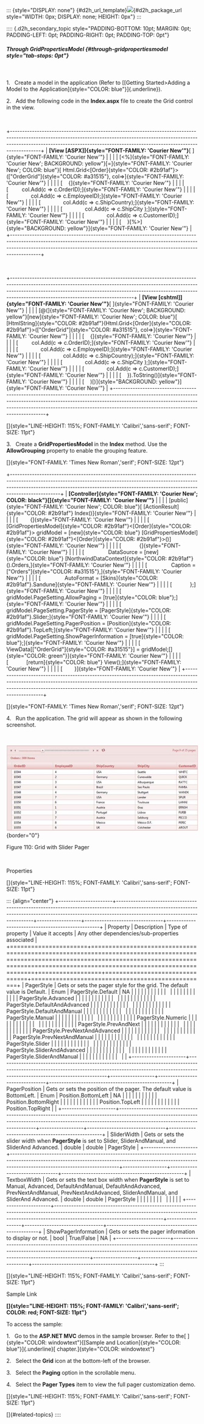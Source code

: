 ::: {style="DISPLAY: none"}
[](ms-xhelp:///?Id=d2h_url_template){#d2h_url_template}![](!package_url!){#d2h_package_url style="WIDTH: 0px; DISPLAY: none; HEIGHT: 0px"}
:::

:::: {.d2h_secondary_topic style="PADDING-BOTTOM: 10pt; MARGIN: 0pt; PADDING-LEFT: 0pt; PADDING-RIGHT: 0pt; PADDING-TOP: 0pt"}
##### Through GridPropertiesModel {#through-gridpropertiesmodel style="tab-stops: 0pt"}

 

1.   Create a model in the application (Refer to [[Getting Started\>Adding a Model to the Application]{style="COLOR: blue"}]{.underline}).

2.   Add the following code in the **Index.aspx** file to create the Grid control in the view.

 

+------------------------------------------------------------------------------------------------------------------------------------------------------------------------------------------------------------------------------------------------------+
| **[View \[ASPX\]]{style="FONT-FAMILY: 'Courier New'"}**[ ]{style="FONT-FAMILY: 'Courier New'"}                                                                                                                                                       |
|                                                                                                                                                                                                                                                      |
| [\<%]{style="FONT-FAMILY: 'Courier New'; BACKGROUND: yellow"}[=]{style="FONT-FAMILY: 'Courier New'; COLOR: blue"}[ Html.Grid\<[Order]{style="COLOR: #2b91af"}\>([\"OrderGrid\"]{style="COLOR: #a31515"}, col=\>]{style="FONT-FAMILY: 'Courier New'"} |
|                                                                                                                                                                                                                                                      |
| [    {]{style="FONT-FAMILY: 'Courier New'"}                                                                                                                                                                                                          |
|                                                                                                                                                                                                                                                      |
| [         col.Add(c =\> c.OrderID);]{style="FONT-FAMILY: 'Courier New'"}                                                                                                                                                                             |
|                                                                                                                                                                                                                                                      |
| [               col.Add(c =\> c.EmployeeID);]{style="FONT-FAMILY: 'Courier New'"}                                                                                                                                                                    |
|                                                                                                                                                                                                                                                      |
| [               col.Add(c =\> c.ShipCountry);]{style="FONT-FAMILY: 'Courier New'"}                                                                                                                                                                   |
|                                                                                                                                                                                                                                                      |
| [               col.Add(c =\> c.ShipCity );]{style="FONT-FAMILY: 'Courier New'"}                                                                                                                                                                     |
|                                                                                                                                                                                                                                                      |
| [               col.Add(c =\> c.CustomerID);]{style="FONT-FAMILY: 'Courier New'"}                                                                                                                                                                    |
|                                                                                                                                                                                                                                                      |
| [    }[%\>]{style="BACKGROUND: yellow"}]{style="FONT-FAMILY: 'Courier New'"}                                                                                                                                                                         |
+------------------------------------------------------------------------------------------------------------------------------------------------------------------------------------------------------------------------------------------------------+

 

+--------------------------------------------------------------------------------------------------------------------------------------------------------------------------------------------------------------------------------------------------------------------------------------------+
| **[View \[cshtml\]]{style="FONT-FAMILY: 'Courier New'"}**[ ]{style="FONT-FAMILY: 'Courier New'"}                                                                                                                                                                                           |
|                                                                                                                                                                                                                                                                                            |
| [@(]{style="FONT-FAMILY: 'Courier New'; BACKGROUND: yellow"}[new]{style="FONT-FAMILY: 'Courier New'; COLOR: blue"}[ [HtmlString]{style="COLOR: #2b91af"}(Html.Grid\<[Order]{style="COLOR: #2b91af"}\>([\"OrderGrid\"]{style="COLOR: #a31515"}, col=\>]{style="FONT-FAMILY: 'Courier New'"} |
|                                                                                                                                                                                                                                                                                            |
| [    {]{style="FONT-FAMILY: 'Courier New'"}                                                                                                                                                                                                                                                |
|                                                                                                                                                                                                                                                                                            |
| [         col.Add(c =\> c.OrderID);]{style="FONT-FAMILY: 'Courier New'"}                                                                                                                                                                                                                   |
|                                                                                                                                                                                                                                                                                            |
| [               col.Add(c =\> c.EmployeeID);]{style="FONT-FAMILY: 'Courier New'"}                                                                                                                                                                                                          |
|                                                                                                                                                                                                                                                                                            |
| [               col.Add(c =\> c.ShipCountry);]{style="FONT-FAMILY: 'Courier New'"}                                                                                                                                                                                                         |
|                                                                                                                                                                                                                                                                                            |
| [               col.Add(c =\> c.ShipCity );]{style="FONT-FAMILY: 'Courier New'"}                                                                                                                                                                                                           |
|                                                                                                                                                                                                                                                                                            |
| [               col.Add(c =\> c.CustomerID);]{style="FONT-FAMILY: 'Courier New'"}                                                                                                                                                                                                          |
|                                                                                                                                                                                                                                                                                            |
| [    }).ToString()]{style="FONT-FAMILY: 'Courier New'"}                                                                                                                                                                                                                                    |
|                                                                                                                                                                                                                                                                                            |
| [    )[)]{style="BACKGROUND: yellow"}]{style="FONT-FAMILY: 'Courier New'"}                                                                                                                                                                                                                 |
+--------------------------------------------------------------------------------------------------------------------------------------------------------------------------------------------------------------------------------------------------------------------------------------------+

[]{style="LINE-HEIGHT: 115%; FONT-FAMILY: 'Calibri','sans-serif'; FONT-SIZE: 11pt"} 

3.   Create a **GridPropertiesModel** in the **Index** method. Use the **AllowGrouping** property to enable the grouping feature.

[]{style="FONT-FAMILY: 'Times New Roman','serif'; FONT-SIZE: 12pt"} 

+--------------------------------------------------------------------------------------------------------------------------------------------------------------------------------------------------------------------------------------------------------------+
| **[Controller]{style="FONT-FAMILY: 'Courier New'; COLOR: black"}[]{style="FONT-FAMILY: 'Courier New'"}**                                                                                                                                                     |
|                                                                                                                                                                                                                                                              |
| [public]{style="FONT-FAMILY: 'Courier New'; COLOR: blue"}[ [ActionResult]{style="COLOR: #2b91af"} Index()]{style="FONT-FAMILY: 'Courier New'"}                                                                                                               |
|                                                                                                                                                                                                                                                              |
| [        {]{style="FONT-FAMILY: 'Courier New'"}                                                                                                                                                                                                              |
|                                                                                                                                                                                                                                                              |
| [            [GridPropertiesModel]{style="COLOR: #2b91af"}\<[Order]{style="COLOR: #2b91af"}\> gridModel = [new]{style="COLOR: blue"} [GridPropertiesModel]{style="COLOR: #2b91af"}\<[Order]{style="COLOR: #2b91af"}\>()]{style="FONT-FAMILY: 'Courier New'"} |
|                                                                                                                                                                                                                                                              |
| [            {]{style="FONT-FAMILY: 'Courier New'"}                                                                                                                                                                                                          |
|                                                                                                                                                                                                                                                              |
| [                DataSource = [new]{style="COLOR: blue"} [NorthwindDataContext]{style="COLOR: #2b91af"}().Orders,]{style="FONT-FAMILY: 'Courier New'"}                                                                                                       |
|                                                                                                                                                                                                                                                              |
| [                Caption = [\"Orders\"]{style="COLOR: #a31515"},]{style="FONT-FAMILY: 'Courier New'"}                                                                                                                                                        |
|                                                                                                                                                                                                                                                              |
| [                AutoFormat = [Skins]{style="COLOR: #2b91af"}.Sandune]{style="FONT-FAMILY: 'Courier New'"}                                                                                                                                                   |
|                                                                                                                                                                                                                                                              |
| [            };]{style="FONT-FAMILY: 'Courier New'"}                                                                                                                                                                                                         |
|                                                                                                                                                                                                                                                              |
| [            gridModel.PageSetting.AllowPaging = [true]{style="COLOR: blue"};]{style="FONT-FAMILY: 'Courier New'"}                                                                                                                                           |
|                                                                                                                                                                                                                                                              |
| [            gridModel.PageSetting.PagerStyle = [PagerStyle]{style="COLOR: #2b91af"}.Slider;]{style="FONT-FAMILY: 'Courier New'"}                                                                                                                            |
|                                                                                                                                                                                                                                                              |
| [            gridModel.PageSetting.PagerPosition = [Position]{style="COLOR: #2b91af"}.TopLeft;]{style="FONT-FAMILY: 'Courier New'"}                                                                                                                          |
|                                                                                                                                                                                                                                                              |
| [            gridModel.PageSetting.ShowPagerInformation = [true]{style="COLOR: blue"};]{style="FONT-FAMILY: 'Courier New'"}                                                                                                                                  |
|                                                                                                                                                                                                                                                              |
| [            ViewData\[[\"OrderGrid\"]{style="COLOR: #a31515"}\] = gridModel;[]{style="COLOR: green"}]{style="FONT-FAMILY: 'Courier New'"}                                                                                                                   |
|                                                                                                                                                                                                                                                              |
| [            [return]{style="COLOR: blue"} View();]{style="FONT-FAMILY: 'Courier New'"}                                                                                                                                                                      |
|                                                                                                                                                                                                                                                              |
| [        }]{style="FONT-FAMILY: 'Courier New'"}                                                                                                                                                                                                              |
+--------------------------------------------------------------------------------------------------------------------------------------------------------------------------------------------------------------------------------------------------------------+

[]{style="FONT-FAMILY: 'Times New Roman','serif'; FONT-SIZE: 12pt"} 

4.   Run the application. The grid will appear as shown in the following screenshot.

 

![Description: Description: C:\\Users\\krishnarajd\\Desktop\\SliderPager.png](ImagesExt/image58_111.jpg){border="0"}

Figure 110: Grid with Slider Pager

 

Properties

[]{style="LINE-HEIGHT: 115%; FONT-FAMILY: 'Calibri','sans-serif'; FONT-SIZE: 11pt"} 

::: {align="center"}
+----------------------+--------------------------------------------------------------------------------------------------------------------------------------------------------------------------------------------------------+------------------+--------------------------------+--------------------------------------------------+
| Property             | Description                                                                                                                                                                                            | Type of property | Value it accepts               | Any other dependencies/sub-properties associated |
+======================+========================================================================================================================================================================================================+==================+================================+==================================================+
| PagerStyle           | Gets or sets the pager style for the grid. The default value is Default.                                                                                                                               | Enum             | PagerStyle.Default             | NA                                               |
|                      |                                                                                                                                                                                                        |                  |                                |                                                  |
|                      |                                                                                                                                                                                                        |                  |                                |                                                  |
|                      |                                                                                                                                                                                                        |                  |                                |                                                  |
|                      |                                                                                                                                                                                                        |                  | PagerStyle.Advanced            |                                                  |
|                      |                                                                                                                                                                                                        |                  |                                |                                                  |
|                      |                                                                                                                                                                                                        |                  |                                |                                                  |
|                      |                                                                                                                                                                                                        |                  |                                |                                                  |
|                      |                                                                                                                                                                                                        |                  | PagerStyle.DefaultAndAdvanced  |                                                  |
|                      |                                                                                                                                                                                                        |                  |                                |                                                  |
|                      |                                                                                                                                                                                                        |                  |                                |                                                  |
|                      |                                                                                                                                                                                                        |                  |                                |                                                  |
|                      |                                                                                                                                                                                                        |                  | PagerStyle.DefaultAndManual    |                                                  |
|                      |                                                                                                                                                                                                        |                  |                                |                                                  |
|                      |                                                                                                                                                                                                        |                  |                                |                                                  |
|                      |                                                                                                                                                                                                        |                  |                                |                                                  |
|                      |                                                                                                                                                                                                        |                  | PagerStyle.Manual              |                                                  |
|                      |                                                                                                                                                                                                        |                  |                                |                                                  |
|                      |                                                                                                                                                                                                        |                  |                                |                                                  |
|                      |                                                                                                                                                                                                        |                  |                                |                                                  |
|                      |                                                                                                                                                                                                        |                  | PagerStyle.Numeric             |                                                  |
|                      |                                                                                                                                                                                                        |                  |                                |                                                  |
|                      |                                                                                                                                                                                                        |                  |                                |                                                  |
|                      |                                                                                                                                                                                                        |                  |                                |                                                  |
|                      |                                                                                                                                                                                                        |                  | PagerStyle.PrevAndNext         |                                                  |
|                      |                                                                                                                                                                                                        |                  |                                |                                                  |
|                      |                                                                                                                                                                                                        |                  |                                |                                                  |
|                      |                                                                                                                                                                                                        |                  |                                |                                                  |
|                      |                                                                                                                                                                                                        |                  | PagerStyle.PrevNextAndAdvanced |                                                  |
|                      |                                                                                                                                                                                                        |                  |                                |                                                  |
|                      |                                                                                                                                                                                                        |                  |                                |                                                  |
|                      |                                                                                                                                                                                                        |                  |                                |                                                  |
|                      |                                                                                                                                                                                                        |                  | PagerStyle.PrevNextAndManual   |                                                  |
|                      |                                                                                                                                                                                                        |                  |                                |                                                  |
|                      |                                                                                                                                                                                                        |                  |                                |                                                  |
|                      |                                                                                                                                                                                                        |                  |                                |                                                  |
|                      |                                                                                                                                                                                                        |                  | PagerStyle.Slider              |                                                  |
|                      |                                                                                                                                                                                                        |                  |                                |                                                  |
|                      |                                                                                                                                                                                                        |                  |                                |                                                  |
|                      |                                                                                                                                                                                                        |                  |                                |                                                  |
|                      |                                                                                                                                                                                                        |                  | PagerStyle.SliderAndAdvanced   |                                                  |
|                      |                                                                                                                                                                                                        |                  |                                |                                                  |
|                      |                                                                                                                                                                                                        |                  |                                |                                                  |
|                      |                                                                                                                                                                                                        |                  |                                |                                                  |
|                      |                                                                                                                                                                                                        |                  | PagerStyle.SliderAndManual     |                                                  |
|                      |                                                                                                                                                                                                        |                  |                                |                                                  |
|                      |                                                                                                                                                                                                        |                  |                                |                                                  |
+----------------------+--------------------------------------------------------------------------------------------------------------------------------------------------------------------------------------------------------+------------------+--------------------------------+--------------------------------------------------+
| PagerPosition        | Gets or sets the position of the pager. The default value is BottomLeft.                                                                                                                               | Enum             | Position.BottomLeft            | NA                                               |
|                      |                                                                                                                                                                                                        |                  |                                |                                                  |
|                      |                                                                                                                                                                                                        |                  | Position.BottomRight           |                                                  |
|                      |                                                                                                                                                                                                        |                  |                                |                                                  |
|                      |                                                                                                                                                                                                        |                  | Position.TopLeft               |                                                  |
|                      |                                                                                                                                                                                                        |                  |                                |                                                  |
|                      |                                                                                                                                                                                                        |                  | Position.TopRight              |                                                  |
+----------------------+--------------------------------------------------------------------------------------------------------------------------------------------------------------------------------------------------------+------------------+--------------------------------+--------------------------------------------------+
| SliderWidth          | Gets or sets the slider width when **PagerStyle** is set to Slider, SliderAndManual, and SliderAnd Advanced.                                                                                           | double           | double                         | PagerStyle                                       |
+----------------------+--------------------------------------------------------------------------------------------------------------------------------------------------------------------------------------------------------+------------------+--------------------------------+--------------------------------------------------+
| TextboxWidth         | Gets or sets the text box width when **PagerStyle** is set to Manual, Advanced, DefaultAndManual, DefaultAndAdvanced, PrevNextAndManual, PrevNextAndAdvanced, SliderAndManual, and SliderAnd Advanced. | double           | double                         | PagerStyle                                       |
|                      |                                                                                                                                                                                                        |                  |                                |                                                  |
|                      |                                                                                                                                                                                                        |                  |                                |                                                  |
+----------------------+--------------------------------------------------------------------------------------------------------------------------------------------------------------------------------------------------------+------------------+--------------------------------+--------------------------------------------------+
| ShowPagerInformation | Gets or sets the pager information to display or not.                                                                                                                                                  | bool             | True/False                     | NA                                               |
+----------------------+--------------------------------------------------------------------------------------------------------------------------------------------------------------------------------------------------------+------------------+--------------------------------+--------------------------------------------------+
:::

[]{style="LINE-HEIGHT: 115%; FONT-FAMILY: 'Calibri','sans-serif'; FONT-SIZE: 11pt"} 

Sample Link

**[]{style="LINE-HEIGHT: 115%; FONT-FAMILY: 'Calibri','sans-serif'; COLOR: red; FONT-SIZE: 11pt"}** 

To access the sample:

1.   Go to the **ASP.NET MVC** demos in the sample browser. Refer to the[ ]{style="COLOR: windowtext"}[[Sample and Location]{style="COLOR: blue"}]{.underline}[ chapter.]{style="COLOR: windowtext"}

2.   Select the **Grid** icon at the bottom-left of the browser.

3.   Select the **Paging** option in the scrollable menu.

4.   Select the **Pager Types** item to view the full pager customization demo.

[]{style="LINE-HEIGHT: 115%; FONT-FAMILY: 'Calibri','sans-serif'; FONT-SIZE: 11pt"} 

[]{#related-topics}
::::
